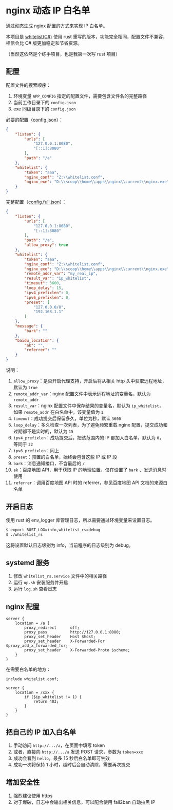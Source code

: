 # nginx 动态 IP 白名单

通过动态生成 nginx 配置的方式来实现 IP 白名单。

本项目是 [whitelist(C#)](https://github.com/wzv5/WhiteList) 使用 rust 重写的版本，功能完全相同，配置文件不兼容，相信会比 C# 版更加稳定和节省资源。

（当然这依然是个练手项目，也是我第一次写 rust 项目）

## 配置

配置文件的搜索顺序：

1. 环境变量 `APP_CONFIG` 指定的配置文件，需要包含文件名的完整路径
2. 当前工作目录下的 `config.json`
3. exe 同级目录下的 `config.json`

必要的配置（[config.json](/config.json)）：

``` json
{
    "listen": {
        "urls": [
            "127.0.0.1:8080",
            "[::1]:8080"
        ],
        "path": "/a"
    },
    "whitelist": {
        "token": "aaa",
        "nginx_conf": "Z:\\whitelist.conf",
        "nginx_exe": "D:\\scoop\\home\\apps\\nginx\\current\\nginx.exe"
    }
}
```

完整配置（[config.full.json](/config.full.json)）：

``` json
{
    "listen": {
        "urls": [
            "127.0.0.1:8080",
            "[::1]:8080"
        ],
        "path": "/a",
        "allow_proxy": true
    },
    "whitelist": {
        "token": "aaa",
        "nginx_conf": "Z:\\whitelist.conf",
        "nginx_exe": "D:\\scoop\\home\\apps\\nginx\\current\\nginx.exe",
        "remote_addr_var": "my_real_ip",
        "result_var": "ip_whitelist",
        "timeout": 3600,
        "loop_delay": 15,
        "ipv4_prefixlen": 0,
        "ipv6_prefixlen": 0,
        "preset": [
            "127.0.0.0/8",
            "192.168.1.1"
        ]
    },
    "message": {
        "bark": ""
    },
    "baidu_location": {
        "ak": "",
        "referrer": ""
    }
}
```

说明：

1. `allow_proxy`：是否开启代理支持，开启后将从相关 http 头中获取远程地址，默认为 `true`
2. `remote_addr_var`：nginx 配置文件中表示远程地址的变量名，默认为 `remote_addr`
3. `result_var`：nginx 配置文件中保存结果的变量名，默认为 `ip_whitelist`，如果 `remote_addr` 在白名单中，该变量值为 `1`
4. `timeout`：成功提交后保留多久，单位为秒，默认 `3600`
5. `loop_delay`：多久检查一次列表，为了避免频繁重载 nginx 配置，提交成功和过期都不是实时的，默认为 `15`
6. `ipv4_prefixlen`：成功提交后，把该范围内的 IP 都加入白名单，默认为 `0`，等同于 `32`
7. `ipv6_prefixlen`：同上
8. `preset`：预置的白名单，始终会包含这些 IP 或 IP 段
9. `bark`：消息通知接口，不含最后的 `/`
10. `ak`：百度地图 API，用于获取 IP 的地理位置，仅在设置了 `bark` 、发送消息时使用
11. `referrer`：调用百度地图 API 时的 referrer，参见百度地图 API 文档的来源白名单

## 开启日志

使用 rust 的 env_logger 库管理日志，所以需要通过环境变量来设置日志。

``` bash
$ export RUST_LOG=info,whitelist_rs=debug
$ ./whitelist_rs
```

这将设置默认日志级别为 info，当前程序的日志级别为 debug。

## systemd 服务

1. 修改 `whitelist_rs.service` 文件中的相关路径
2. 运行 `up.sh` 安装服务并开启
3. 运行 `log.sh` 查看日志

## nginx 配置

``` nginx
server {
    location = /a {
        proxy_redirect      off;
        proxy_pass          http://127.0.0.1:8080;
        proxy_set_header    Host $host;
        proxy_set_header    X-Forwarded-For $proxy_add_x_forwarded_for;
        proxy_set_header    X-Forwarded-Proto $scheme;
    }
}
```

在需要白名单的地方：

``` nginx
include whitelist.conf;

server {
    location = /xxx {
        if ($ip_whitelist != 1) {
            return 403;
        }
    }
}
```

## 把自己的 IP 加入白名单

1. 手动访问 `http://.../a`，在页面中填写 token
2. 或者，直接向 `http://.../a` 发送 POST 请求，参数为 `token=xxx`
3. 成功会看到 `hello`，最多 15 秒后白名单即可生效
4. 成功一次将保持 1 小时，超时后会自动清除，需要再次提交

## 增加安全性

1. 强烈建议使用 https
2. 对于爆破，日志中会输出相关信息，可以配合使用 fail2ban 自动拉黑 IP
